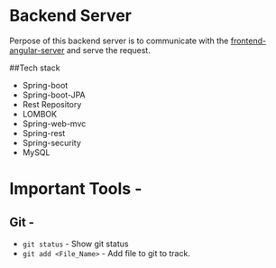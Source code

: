 # Backend Server
Perpose of this backend server is to communicate with the [frontend-angular-server](https://github.com/iamsurajitmishra/Ecommerse-Frontend)
and serve the request.

##Tech stack
 * Spring-boot
 * Spring-boot-JPA
 * Rest Repository
 * LOMBOK
 * Spring-web-mvc
 * Spring-rest
 * Spring-security
 * MySQL

# Important Tools -
## Git -

* `git status` - Show git status
* `git add <File_Name>` - Add file to git to track.



